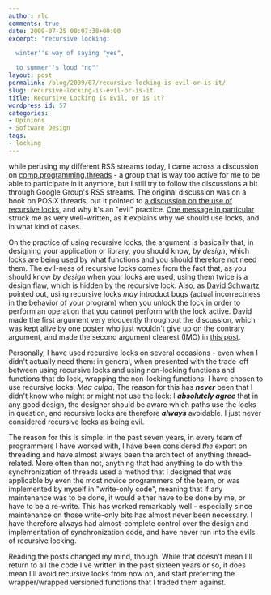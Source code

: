 ```yaml
---
author: rlc
comments: true
date: 2009-07-25 00:07:38+00:00
excerpt: 'recursive locking:

  winter''s way of saying "yes",

  to summer''s loud "no"'
layout: post
permalink: /blog/2009/07/recursive-locking-is-evil-or-is-it/
slug: recursive-locking-is-evil-or-is-it
title: Recursive Locking Is Evil, or is it?
wordpress_id: 57
categories:
- Opinions
- Software Design
tags:
- locking
---
```


while perusing my different RSS streams today, I came across a discussion on [comp.programming.threads](http://groups.google.ca/group/comp.programming.threads/topics) - a group that is way too active for me to be able to participate in it anymore, but I still try to follow the discussions a bit through Google Group's RSS streams. The original discussion was on a book on POSIX threads, but it pointed to [a discussion on the use of recursive locks](http://groups.google.ca/group/comp.programming.threads/browse_thread/thread/05208d3770bd543e), and why it's an "evil" practice. [One message in particular](http://groups.google.com/group/comp.programming.threads/msg/990c60898cbc684f) struck me as very well-written, as it explains why we should use locks, and in what kind of cases.

On the practice of using recursive locks, the argument is basically that, in designing your application or library, you should know, _by design_, which locks are being used by what functions and you should therefore not need them. The evil-ness of recursive locks comes from the fact that, as you should know _by design_ when your locks are used, using them twice is a design flaw, which is hidden by the recursive lock. Also, as [David Schwartz](http://groups.google.com/groups/profile?hl=en&enc_user=6YRm_xQAAADlApK1NPVWjZocBkcK0BDiOPANdqfI6prRsqjc7uCt1A) pointed out, using recursive locks _may_ introduct bugs (actual incorrectness in the behavior of your program) when you unlock the lock in order to perform an operation that you cannot perform with the lock active. David made the first argument very eloquently throughout the discussion, which was kept alive by one poster who just wouldn't give up on the contrary argument, and made the second argument clearest (IMO) in [this post](http://groups.google.com/group/comp.programming.threads/msg/3be5dc9ab0b4f5e1?hl=en).

Personally, I have used recursive locks on several occasions - even when I didn't actually need them: in general, when presented with the trade-off between using recursive locks and using non-locking functions and functions that do lock, wrapping the non-locking functions, I have chosen to use recursive locks. _Mea culpa_. The reason for this has _**never**_ been that I didn't know who might or might not use the lock: I _**absolutely agree**_ that in any good design, the designer should be aware which paths use the locks in question, and recursive locks are therefore _**always**_ avoidable. I just never considered recursive locks as being evil.

The reason for this is simple: in the past seven years, in every team of programmers I have worked with, I have been considered _the_ export on threading and have almost always been the architect of anything thread-related. More often than not, anything that had anything to do with the synchronization of threads used a method that I designed that was applicable by even the most novice programmers of the team, or was implemented by myself in "write-only code", meaning that if any maintenance was to be done, it would either have to be done by me, or have to be a re-write. This has worked remarkably well - especially since maintenance on those write-only bits has almost never been necessary. I have therefore always had almost-complete control over the design and implementation of synchronization code, and have never run into the evils of recursive locking.

Reading the posts changed my mind, though. While that doesn't mean I'll return to all the code I've written in the past sixteen years or so, it does mean I'll avoid recursive locks from now on, and start preferring the wrapper/wrapped versioned functions that I traded them against.
